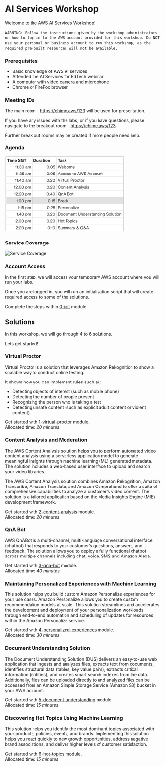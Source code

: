 # AI Services Workshop
Welcome to the AWS AI Services Workshop!

`WARNING: Follow the instructions given by the workshop administrators on how to log in to the AWS account provided for this workshop. Do NOT use your personal or business account to run this workshop, as the required pre-built resources will not be available.`


### Prerequisites
- Basic knowledge of AWS AI services
- Attended the AI Services for EdTech webinar
- A computer with video camera and microphone
- Chrome or FireFox browser

### Meeting IDs
The main room - https://chime.aws/123 will be used for presentation.

If you have any issues with the labs, or if you have questions, please navigate to the breakout room - https://chime.aws/123

Further break out rooms may be created if more people need help.

### Agenda
![Agenda](./images/agenda-v2.png)

### Service Coverage
![Service Coverage](./images/service-coverage.png)

### Account Access
In the first step, we will access your temporary AWS account where you will run your labs.

Once you are logged in, you will run an initialization script that will create required access to some of the solutions.

Complete the steps within [0-init](./0-init/README.md) module.

## Solutions
In this workshop, we will go through 4 to 6 solutions.

Lets get started!
### Virtual Proctor
Virtual Proctor is a solution that leverages Amazon Rekognition to show a scalable way to conduct online testing.

It shows how you can implement rules such as:
- Detecting objects of interest (such as mobile phone)
- Detecting the number of people present
- Recognizing the person who is taking a test
- Detecting unsafe content (such as explicit adult content or violent content)

Get started with [1-virtual-proctor](./1-virtual-proctor/README.md) module. </br>
Allocated time: *20 minutes* </br>


### Content Analysis and Moderation
The AWS Content Analysis solution helps you to perform automated video content analysis using a serverless application model to generate meaningful insights through machine learning (ML) generated metadata. The solution includes a web-based user interface to upload and search your video libraries.

The AWS Content Analysis solution combines Amazon Rekognition, Amazon Transcribe, Amazon Translate, and Amazon Comprehend to offer a suite of comprehensive capabilities to analyze a customer’s video content. The solution is a tailored application based on the Media Insights Engine (MIE) development framework.

Get started with [2-content-analysis](./2-content-analysis/README.md) module. </br>
Allocated time: *20 minutes* </br>


### QnA Bot
AWS QnABot is a multi-channel, multi-language conversational interface (chatbot) that responds to your customer’s questions, answers, and feedback. The solution allows you to deploy a fully functional chatbot across multiple channels including chat, voice, SMS and Amazon Alexa. 

Get started with [3-qna-bot](./3-qna-bot/README.md) module. </br>
Allocated time: *40 minutes* </br>

### Maintaining Personalized Experiences with Machine Learning
This solution helps you build custom Amazon Personalize experiences for your use cases. Amazon Personalize allows you to create custom recommendation models at scale. This solution streamlines and accelerates the development and deployment of your personalization workloads through end-to-end automation and scheduling of updates for resources within the Amazon Personalize service.

Get started with [4-personalized-experiences](./4-personalized-experiences/README.md) module. </br>
Allocated time: *30 minutes* </br>

### Document Understanding Solution
The Document Understanding Solution (DUS) delivers an easy-to-use web application that ingests and analyzes files, extracts text from documents, identifies structural data (tables, key value pairs), extracts critical information (entities), and creates smart search indexes from the data. Additionally, files can be uploaded directly to and analyzed files can be accessed from an Amazon Simple Storage Service (Amazon S3) bucket in your AWS account.

Get started with [5-document-understanding](./5-document-understanding/README.md) module. </br>
Allocated time: *15 minutes* </br>

### Discovering Hot Topics Using Machine Learning
This solution helps you identify the most dominant topics associated with your products, policies, events, and brands. Implementing this solution helps you react quickly to new growth opportunities, address negative brand associations, and deliver higher levels of customer satisfaction.

Get started with [6-hot-topics](./6-hot-topics/README.md) module. </br>
Allocated time: *15 minutes* </br>
